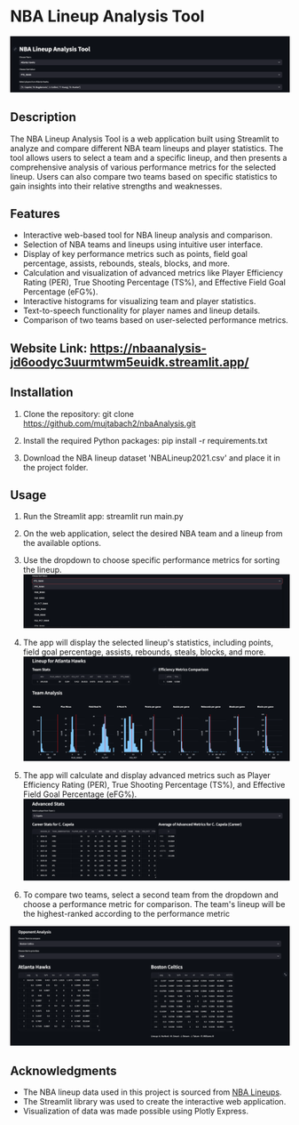 # NBA Lineup Analysis Tool

![NBA Lineup Analysis](imgs/img1.png)

## Description

The NBA Lineup Analysis Tool is a web application built using Streamlit to analyze and compare different NBA team lineups and player statistics. The tool allows users to select a team and a specific lineup, and then presents a comprehensive analysis of various performance metrics for the selected lineup. Users can also compare two teams based on specific statistics to gain insights into their relative strengths and weaknesses.

## Features

- Interactive web-based tool for NBA lineup analysis and comparison.
- Selection of NBA teams and lineups using intuitive user interface.
- Display of key performance metrics such as points, field goal percentage, assists, rebounds, steals, blocks, and more.
- Calculation and visualization of advanced metrics like Player Efficiency Rating (PER), True Shooting Percentage (TS%), and Effective Field Goal Percentage (eFG%).
- Interactive histograms for visualizing team and player statistics.
- Text-to-speech functionality for player names and lineup details.
- Comparison of two teams based on user-selected performance metrics.

## Website Link: https://nbaanalysis-jd6oodyc3uurmtwm5euidk.streamlit.app/
## Installation

1. Clone the repository:
git clone https://github.com/mujtabach2/nbaAnalysis.git

2. Install the required Python packages:
pip install -r requirements.txt

3. Download the NBA lineup dataset 'NBALineup2021.csv' and place it in the project folder.

## Usage

1. Run the Streamlit app:
streamlit run main.py

2. On the web application, select the desired NBA team and a lineup from the available options.

5. Use the dropdown to choose specific performance metrics for sorting the lineup.
![Stat Dropdown](imgs/img2.png)

4. The app will display the selected lineup's statistics, including points, field goal percentage, assists, rebounds, steals, blocks, and more.
![Lineup stats](imgs/img3.png)


6. The app will calculate and display advanced metrics such as Player Efficiency Rating (PER), True Shooting Percentage (TS%), and Effective Field Goal Percentage (eFG%).
![Advanced Stats](imgs/img4.png)

8. To compare two teams, select a second team from the dropdown and choose a performance metric for comparison. The team's lineup will be the highest-ranked according to the performance metric

![Comparison](imgs/img5.png)

## Acknowledgments

- The NBA lineup data used in this project is sourced from [NBA Lineups](https://www.nba.com/stats/lineups/).
- The Streamlit library was used to create the interactive web application.
- Visualization of data was made possible using Plotly Express.

